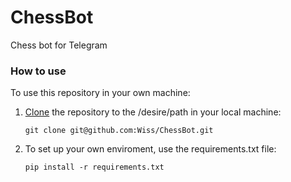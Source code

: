 # ChessBot
Chess bot for Telegram

### How to use ### 
To use this repository in your own machine:
1. [Clone](https://docs.github.com/en/github/creating-cloning-and-archiving-repositories/cloning-a-repository) the repository to the /desire/path in your local machine:
	```
	git clone git@github.com:Wiss/ChessBot.git
	```

2. To set up your own enviroment, use the requirements.txt file:
	```
	pip install -r requirements.txt
	```

